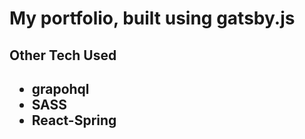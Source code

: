 <h1>My portfolio, built using gatsby.js</h1>
<h2>Other Tech Used<h2>
<ul>
  <li>grapohql</li>
  <li>SASS</li>
  <li>React-Spring</li>
</ul>
